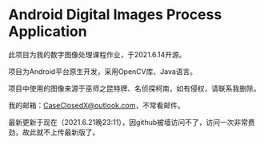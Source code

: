 # Android Digital Images Process Application
 此项目为我的数字图像处理课程作业，于2021.6.14开源。
 
 项目为Android平台原生开发，采用OpenCV库、Java语言。
 
 项目中使用的图像来源于巫师之昆特牌、名侦探柯南，如有侵权，请联系我删除。
 
 我的邮箱：CaseClosedX@outlook.com，不常看邮件。


 最新更新于现在（2021.6.21晚23:11），因github被墙访问不了，访问一次非常费劲，故此就不上传最新版了。
